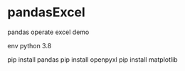 # pandasExcel
pandas operate excel demo

env 
python 3.8

pip install pandas
pip install openpyxl
pip install matplotlib

